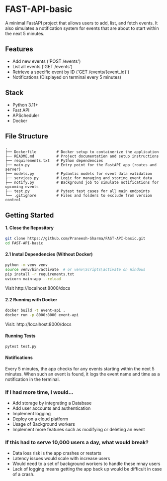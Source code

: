 # FAST-API-basic

A minimal FastAPI project that allows users to add, list, and fetch events. It also simulates a notification system for events that are about to start within the next 5 minutes.

## Features
- Add new events ('POST /events')
- List all events ('GET /events')
- Retrieve a specific event by ID ('GET /events/{event_id}')
- Notifications (Displayed on terminal every 5 minutes)

## Stack
- Python 3.11+
- Fast API
- APScheduler
- Docker

## File Structure
```
.
├── Dockerfile         # Docker setup to containerize the application
├── README.md          # Project documentation and setup instructions
├── requirements.txt   # Python dependencies
├── main.py            # Entry point for the FastAPI app (routes and server)
├── models.py          # Pydantic models for event data validation
├── services.py        # Logic for managing and storing event data
├── notify.py          # Background job to simulate notifications for upcoming events
├── test.py            # Pytest test cases for all main endpoints
└── .gitignore         # Files and folders to exclude from version control
```

## Getting Started

#### 1. Close the Repository
```bash
git clone https://github.com/Praneesh-Sharma/FAST-API-basic.git
cd FAST-API-basic
```

#### 2.1 Instal Dependencies (Without Docker)
```bash
python -m venv venv
source venv/bin/activate  # or venv\Scripts\activate on Windows
pip install -r requirements.txt
uvicorn main:app --reload
```
Visit http://localhost:8000/docs

#### 2.2 Running with Docker
```bash
docker build -t event-api .
docker run -p 8000:8000 event-api
```
Visit: http://localhost:8000/docs

####  Running Tests
```bash
pytest test.py
```

#### Notifications
Every 5 minutes, the app checks for any events starting within the next 5 minutes. When such an event is found, it logs the event name and time as a notification in the terminal.


### If I had more time, I would...
- Add storage by integrating a Database
- Add user accounts and authentication
- Implement logging
- Deploy on a cloud platform
- Usage of Background workers
- Implement more features such as modifying or deleting an event

### If this had to serve 10,000 users a day, what would break?
- Data loss risk is the app crashes or restarts
- Latency issues would scale with increase users
- Would need to a set of background workers to handle these mnay users
- Lack of logging means getting the app back up would be difficult in case of a crash.
